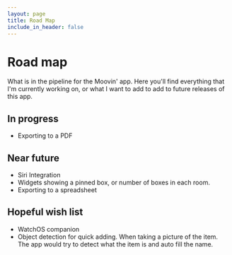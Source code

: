 ```yaml
---
layout: page
title: Road Map
include_in_header: false
---
```


# Road map
What is in the pipeline for the Moovin' app. Here you'll find everything that I'm currently working on, or what I want to add to add to future releases of this app.


## In progress 
- Exporting to a PDF


## Near future
- Siri Integration
- Widgets showing a pinned box, or number of boxes in each room.
- Exporting to a spreadsheet


## Hopeful wish list
- WatchOS companion
- Object detection for quick adding. When taking a picture of the item. The app would try to detect what the item is and auto fill the name.
